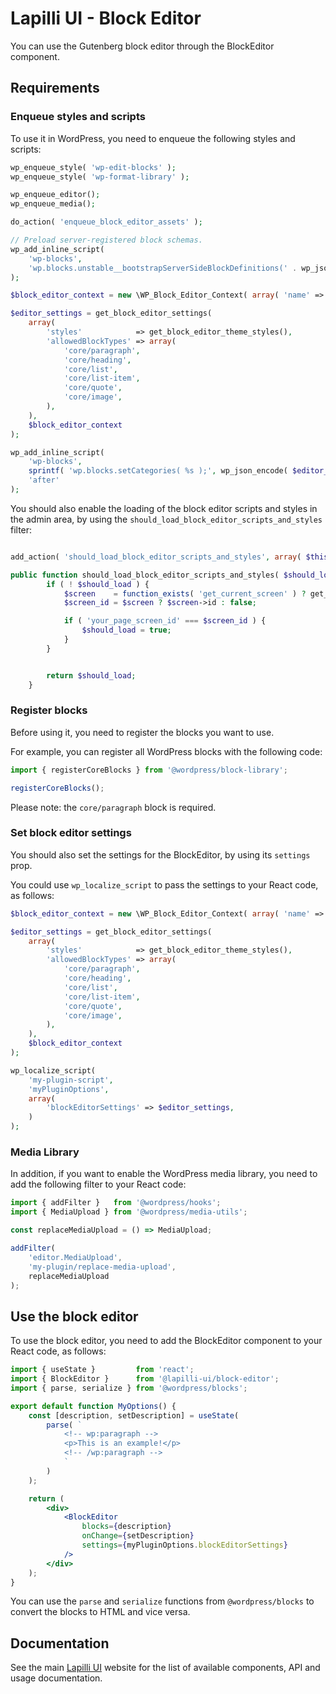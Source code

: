 # Lapilli UI - Block Editor

You can use the Gutenberg block editor through the BlockEditor component.

## Requirements

### Enqueue styles and scripts

To use it in WordPress, you need to enqueue the following styles and scripts:

```php
wp_enqueue_style( 'wp-edit-blocks' );
wp_enqueue_style( 'wp-format-library' );

wp_enqueue_editor();
wp_enqueue_media();

do_action( 'enqueue_block_editor_assets' );

// Preload server-registered block schemas.
wp_add_inline_script(
	'wp-blocks',
	'wp.blocks.unstable__bootstrapServerSideBlockDefinitions(' . wp_json_encode( get_block_editor_server_block_settings() ) . ');'
);

$block_editor_context = new \WP_Block_Editor_Context( array( 'name' => 'my-plugin/context' ) );

$editor_settings = get_block_editor_settings(
	array(
		'styles'            => get_block_editor_theme_styles(),
		'allowedBlockTypes' => array(
			'core/paragraph',
			'core/heading',
			'core/list',
			'core/list-item',
			'core/quote',
			'core/image',
		),
	),
	$block_editor_context
);

wp_add_inline_script(
	'wp-blocks',
	sprintf( 'wp.blocks.setCategories( %s );', wp_json_encode( $editor_settings['blockCategories'] ?? array() ) ),
	'after'
);
```

You should also enable the loading of the block editor scripts and styles in the admin area, by using the `should_load_block_editor_scripts_and_styles` filter:

```php

add_action( 'should_load_block_editor_scripts_and_styles', array( $this, 'should_load_block_editor_scripts_and_styles' ), 10 );

public function should_load_block_editor_scripts_and_styles( $should_load ) {
		if ( ! $should_load ) {
			$screen    = function_exists( 'get_current_screen' ) ? get_current_screen() : false;
			$screen_id = $screen ? $screen->id : false;

			if ( 'your_page_screen_id' === $screen_id ) {
				$should_load = true;
			}
		}


		return $should_load;
	}
```

### Register blocks

Before using it, you need to register the blocks you want to use.

For example, you can register all WordPress blocks with the following code:

```jsx
import { registerCoreBlocks } from '@wordpress/block-library';

registerCoreBlocks();
```

Please note: the `core/paragraph` block is required.

### Set block editor settings

You should also set the settings for the BlockEditor, by using its `settings` prop.

You could use `wp_localize_script` to pass the settings to your React code, as follows:

```php
$block_editor_context = new \WP_Block_Editor_Context( array( 'name' => 'my-plugin/context' ) );

$editor_settings = get_block_editor_settings(
	array(
		'styles'            => get_block_editor_theme_styles(),
		'allowedBlockTypes' => array(
			'core/paragraph',
			'core/heading',
			'core/list',
			'core/list-item',
			'core/quote',
			'core/image',
		),
	),
	$block_editor_context
);

wp_localize_script(
	'my-plugin-script',
	'myPluginOptions',
	array(
		'blockEditorSettings' => $editor_settings,
	)
);
```

### Media Library

In addition, if you want to enable the WordPress media library, you need to add the following filter to your React code:

```jsx
import { addFilter }   from '@wordpress/hooks';
import { MediaUpload } from '@wordpress/media-utils';

const replaceMediaUpload = () => MediaUpload;

addFilter(
	'editor.MediaUpload',
	'my-plugin/replace-media-upload',
	replaceMediaUpload
);
```

## Use the block editor

To use the block editor, you need to add the BlockEditor component to your React code, as follows:

```jsx
import { useState }         from 'react';
import { BlockEditor }      from '@lapilli-ui/block-editor';
import { parse, serialize } from '@wordpress/blocks';

export default function MyOptions() {
	const [description, setDescription] = useState(
		parse( `
			<!-- wp:paragraph -->
			<p>This is an example!</p>
			<!-- /wp:paragraph -->
			`
		)
	);

	return (
		<div>
			<BlockEditor
				blocks={description}
				onChange={setDescription}
				settings={myPluginOptions.blockEditorSettings}
			/>
		</div>
	);
}
```

You can use the `parse` and `serialize` functions from `@wordpress/blocks` to convert the blocks to HTML and vice versa.

## Documentation

See the main [Lapilli UI](https://lapilliui.yithemes.com) website for the list of available components, API and usage documentation.